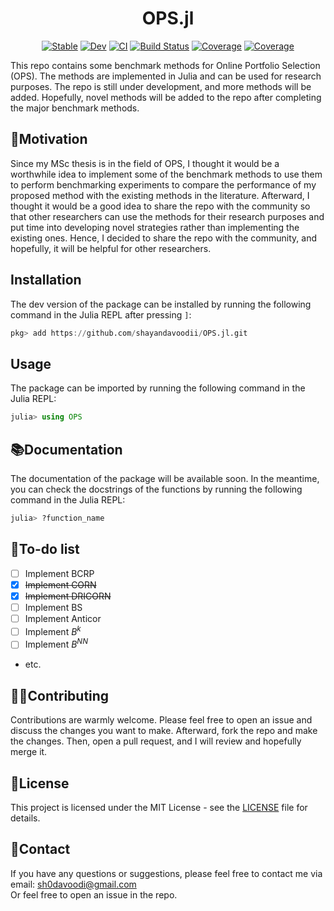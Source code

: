 <div align="center">

# OPS.jl
[![Stable](https://img.shields.io/badge/docs-stable-blue.svg)](https://shayandavoodii.github.io/OPS.jl/stable/)
[![Dev](https://img.shields.io/badge/docs-dev-blue.svg)](https://shayandavoodii.github.io/OPS.jl/dev/)
[![CI](https://github.com/shayandavoodii/OPS.jl/actions/workflows/ci.yml/badge.svg)](https://github.com/shayandavoodii/OPS.jl/actions/workflows/ci.yml)
[![Build Status](https://travis-ci.com/shayandavoodii/OPS.jl.svg?branch=master)](https://travis-ci.com/shayandavoodii/OPS.jl)
[![Coverage](https://codecov.io/gh/shayandavoodii/OPS.jl/branch/master/graph/badge.svg)](https://codecov.io/gh/shayandavoodii/OPS.jl)
[![Coverage](https://coveralls.io/repos/github/shayandavoodii/OPS.jl/badge.svg?branch=master)](https://coveralls.io/github/shayandavoodii/OPS.jl?branch=master)
</div>

This repo contains some benchmark methods for Online Portfolio Selection (OPS). The methods are implemented in Julia and can be used for research purposes. The repo is still under development, and more methods will be added. Hopefully, novel methods will be added to the repo after completing the major benchmark methods.

## 🔮Motivation
Since my MSc thesis is in the field of OPS, I thought it would be a worthwhile idea to implement some of the benchmark methods to use them to perform benchmarking experiments to compare the performance of my proposed method with the existing methods in the literature. Afterward, I thought it would be a good idea to share the repo with the community so that other researchers can use the methods for their research purposes and put time into developing novel strategies rather than implementing the existing ones. Hence, I decided to share the repo with the community, and hopefully, it will be helpful for other researchers.

## Installation
The dev version of the package can be installed by running the following command in the Julia REPL after pressing `]`:
```julia
pkg> add https://github.com/shayandavoodii/OPS.jl.git
```

## Usage
The package can be imported by running the following command in the Julia REPL:
```julia
julia> using OPS
```

## 📚Documentation
The documentation of the package will be available soon. In the meantime, you can check the docstrings of the functions by running the following command in the Julia REPL:
```julia
julia> ?function_name
```

## 📝To-do list
- [ ] Implement BCRP
- [x] ~~Implement CORN~~
- [x] ~~Implement DRICORN~~
- [ ] Implement BS
- [ ] Implement Anticor
- [ ] Implement $B^k$
- [ ] Implement $B^{NN}$
- etc.

## 👨‍💻Contributing
Contributions are warmly welcome. Please feel free to open an issue and discuss the changes you want to make. Afterward, fork the repo and make the changes. Then, open a pull request, and I will review and hopefully merge it.

## 📑License
This project is licensed under the MIT License - see the [LICENSE](https://github.com/shayandavoodii/OPS.jl/blob/main/LICENSE) file for details.

## 📧Contact
If you have any questions or suggestions, please feel free to contact me via email: sh0davoodi@gmail.com  
Or feel free to open an issue in the repo.
